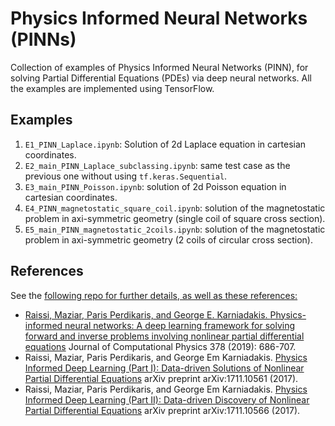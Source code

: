 # Physics Informed Neural Networks (PINNs)
Collection of examples of Physics Informed Neural Networks (PINN), for solving Partial Differential Equations (PDEs) via deep neural networks. All the examples are implemented using TensorFlow.

## Examples
1. `E1_PINN_Laplace.ipynb`: Solution of 2d Laplace equation in cartesian coordinates.
2. `E2_main_PINN_Laplace_subclassing.ipynb`: same test case as the previous one without using `tf.keras.Sequential`.
3. `E3_main_PINN_Poisson.ipynb`: solution of 2d Poisson equation in cartesian coordinates.
4. `E4_PINN_magnetostatic_square_coil.ipynb`: solution of the magnetostatic problem in axi-symmetric geometry (single coil of square cross section).
5. `E5_main_PINN_magnetostatic_2coils.ipynb`: solution of the magnetostatic problem in axi-symmetric geometry (2 coils of circular cross section).
 
## References
See the <a href=https://github.com/maziarraissi/PINNs>following repo for further details, as well as these references:
<ul>
  <li>Raissi, Maziar, Paris Perdikaris, and George E. Karniadakis. <a href=https://www.sciencedirect.com/science/article/pii/S0021999118307125>Physics-informed neural networks: A deep learning framework for solving forward and inverse problems involving nonlinear partial differential equations</a> Journal of Computational Physics 378 (2019): 686-707.</li>
  <li>Raissi, Maziar, Paris Perdikaris, and George Em Karniadakis. <a href=https://arxiv.org/abs/1711.10561>Physics Informed Deep Learning (Part I): Data-driven Solutions of Nonlinear Partial Differential Equations</a> arXiv preprint arXiv:1711.10561 (2017).</li>
  <li>Raissi, Maziar, Paris Perdikaris, and George Em Karniadakis. <a href=https://arxiv.org/abs/1711.10566>Physics Informed Deep Learning (Part II): Data-driven Discovery of Nonlinear Partial Differential Equations</a> arXiv preprint arXiv:1711.10566 (2017).</li>
</ul> 
 
